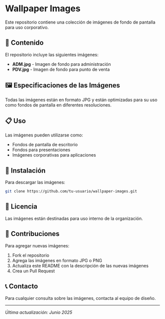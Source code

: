 # Wallpaper Images

Este repositorio contiene una colección de imágenes de fondo de pantalla para uso corporativo.

## 📁 Contenido

El repositorio incluye las siguientes imágenes:

- **ADM.jpg** - Imagen de fondo para administración
- **PDV.jpg** - Imagen de fondo para punto de venta

## 🖼️ Especificaciones de las Imágenes

Todas las imágenes están en formato JPG y están optimizadas para su uso como fondos de pantalla en diferentes resoluciones.

## 📋 Uso

Las imágenes pueden utilizarse como:
- Fondos de pantalla de escritorio
- Fondos para presentaciones
- Imágenes corporativas para aplicaciones

## 🔧 Instalación

Para descargar las imágenes:

```bash
git clone https://github.com/tu-usuario/wallpaper-images.git
```

## 📄 Licencia

Las imágenes están destinadas para uso interno de la organización.

## 🤝 Contribuciones

Para agregar nuevas imágenes:

1. Fork el repositorio
2. Agrega las imágenes en formato JPG o PNG
3. Actualiza este README con la descripción de las nuevas imágenes
4. Crea un Pull Request

## 📞 Contacto

Para cualquier consulta sobre las imágenes, contacta al equipo de diseño.

---

*Última actualización: Junio 2025*
